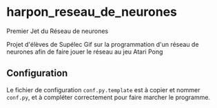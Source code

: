 # harpon_reseau_de_neurones
Premier Jet du Réseau de neurones

Projet d'élèves de Supélec Gif sur la programmation d'un réseau de neurones afin de faire jouer le réseau au jeu Atari Pong

## Configuration
Le fichier de configuration `conf.py.template` est à copier et nommer `conf.py`, et à compléter correctement pour faire marcher le programme.
